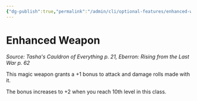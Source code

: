 ```yaml
---
{"dg-publish":true,"permalink":"/admin/cli/optional-features/enhanced-weapon-tce/","tags":["compendium/src/5e/tce","optional-feature/ai"],"updated":"2025-01-11T15:32:21.854+00:00"}
---
```


# Enhanced Weapon
*Source: Tasha's Cauldron of Everything p. 21, Eberron: Rising from the Last War p. 62*  

This magic weapon grants a +1 bonus to attack and damage rolls made with it.

The bonus increases to +2 when you reach 10th level in this class.